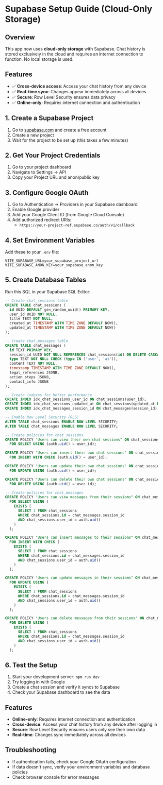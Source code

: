 # Supabase Setup Guide (Cloud-Only Storage)

## Overview
This app now uses **cloud-only storage** with Supabase. Chat history is stored exclusively in the cloud and requires an internet connection to function. No local storage is used.

## Features
- ✅ **Cross-device access**: Access your chat history from any device
- ✅ **Real-time sync**: Changes appear immediately across all devices
- ✅ **Secure**: Row Level Security ensures data privacy
- ✅ **Online-only**: Requires internet connection and authentication

## 1. Create a Supabase Project

1. Go to [supabase.com](https://supabase.com) and create a free account
2. Create a new project
3. Wait for the project to be set up (this takes a few minutes)

## 2. Get Your Project Credentials

1. Go to your project dashboard
2. Navigate to Settings → API
3. Copy your Project URL and anon/public key

## 3. Configure Google OAuth

1. Go to Authentication → Providers in your Supabase dashboard
2. Enable Google provider
3. Add your Google Client ID (from Google Cloud Console)
4. Add authorized redirect URIs:
   - `https://your-project-ref.supabase.co/auth/v1/callback`

## 4. Set Environment Variables

Add these to your `.env` file:

```env
VITE_SUPABASE_URL=your_supabase_project_url
VITE_SUPABASE_ANON_KEY=your_supabase_anon_key
```

## 5. Create Database Tables

Run this SQL in your Supabase SQL Editor:

```sql
-- Create chat_sessions table
CREATE TABLE chat_sessions (
  id UUID DEFAULT gen_random_uuid() PRIMARY KEY,
  user_id UUID NOT NULL,
  title TEXT NOT NULL,
  created_at TIMESTAMP WITH TIME ZONE DEFAULT NOW(),
  updated_at TIMESTAMP WITH TIME ZONE DEFAULT NOW()
);

-- Create chat_messages table
CREATE TABLE chat_messages (
  id TEXT PRIMARY KEY,
  session_id UUID NOT NULL REFERENCES chat_sessions(id) ON DELETE CASCADE,
  type TEXT NOT NULL CHECK (type IN ('user', 'ai')),
  content TEXT NOT NULL,
  timestamp TIMESTAMP WITH TIME ZONE DEFAULT NOW(),
  legal_references JSONB,
  action_steps JSONB,
  contact_info JSONB
);

-- Create indexes for better performance
CREATE INDEX idx_chat_sessions_user_id ON chat_sessions(user_id);
CREATE INDEX idx_chat_sessions_updated_at ON chat_sessions(updated_at DESC);
CREATE INDEX idx_chat_messages_session_id ON chat_messages(session_id);

-- Enable Row Level Security (RLS)
ALTER TABLE chat_sessions ENABLE ROW LEVEL SECURITY;
ALTER TABLE chat_messages ENABLE ROW LEVEL SECURITY;

-- Create policies for chat_sessions
CREATE POLICY "Users can view their own chat sessions" ON chat_sessions
  FOR SELECT USING (auth.uid() = user_id);

CREATE POLICY "Users can insert their own chat sessions" ON chat_sessions
  FOR INSERT WITH CHECK (auth.uid() = user_id);

CREATE POLICY "Users can update their own chat sessions" ON chat_sessions
  FOR UPDATE USING (auth.uid() = user_id);

CREATE POLICY "Users can delete their own chat sessions" ON chat_sessions
  FOR DELETE USING (auth.uid() = user_id);

-- Create policies for chat_messages
CREATE POLICY "Users can view messages from their sessions" ON chat_messages
  FOR SELECT USING (
    EXISTS (
      SELECT 1 FROM chat_sessions
      WHERE chat_sessions.id = chat_messages.session_id
      AND chat_sessions.user_id = auth.uid()
    )
  );

CREATE POLICY "Users can insert messages to their sessions" ON chat_messages
  FOR INSERT WITH CHECK (
    EXISTS (
      SELECT 1 FROM chat_sessions
      WHERE chat_sessions.id = chat_messages.session_id
      AND chat_sessions.user_id = auth.uid()
    )
  );

CREATE POLICY "Users can update messages in their sessions" ON chat_messages
  FOR UPDATE USING (
    EXISTS (
      SELECT 1 FROM chat_sessions
      WHERE chat_sessions.id = chat_messages.session_id
      AND chat_sessions.user_id = auth.uid()
    )
  );

CREATE POLICY "Users can delete messages from their sessions" ON chat_messages
  FOR DELETE USING (
    EXISTS (
      SELECT 1 FROM chat_sessions
      WHERE chat_sessions.id = chat_messages.session_id
      AND chat_sessions.user_id = auth.uid()
    )
  );
```

## 6. Test the Setup

1. Start your development server: `npm run dev`
2. Try logging in with Google
3. Create a chat session and verify it syncs to Supabase
4. Check your Supabase dashboard to see the data

## Features

- **Online-only**: Requires internet connection and authentication
- **Cross-device**: Access your chat history from any device after logging in
- **Secure**: Row Level Security ensures users only see their own data
- **Real-time**: Changes sync immediately across all devices

## Troubleshooting

- If authentication fails, check your Google OAuth configuration
- If data doesn't sync, verify your environment variables and database policies
- Check browser console for error messages